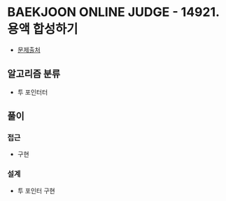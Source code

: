 # BAEKJOON ONLINE JUDGE - 14921. 용액 합성하기

- [문제출처](https://www.acmicpc.net/problem/14921 '14921. 용액 합성하기')

## 알고리즘 분류

- 투 포인터터

## 풀이

### 접근

- 구현

### 설계

- 투 포인터 구현
